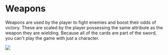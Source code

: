# Weapons

Weapons are used by the player to fight enemies and boost their odds of victory. These are scaled by the player possessing the same attribute as the weapon they are wielding. Because all of the cards are part of the sword, you can't play the game with just a character.



![](../../.gitbook/assets/273062415\_1075937616311031\_4219294054018524702\_n.png)
